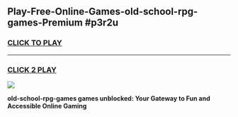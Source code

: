 
## Play-Free-Online-Games-old-school-rpg-games-Premium #p3r2u
<h3>
<a href="https://premium.freeplayer.one?title=old-school-rpg-games&ref=8M">CLICK TO PLAY</a></h3>
<hr>

<h3>
<a href="https://premium.freeplayer.one?title=old-school-rpg-games&ref=8M">CLICK 2 PLAY</a>
  
</h3>

<a href="https://premium.freeplayer.one?title=old-school-rpg-games&ref=8M"><img src="https://clearcache.store/games.png"></a>


**old-school-rpg-games games unblocked: Your Gateway to Fun and Accessible Online Gaming**
